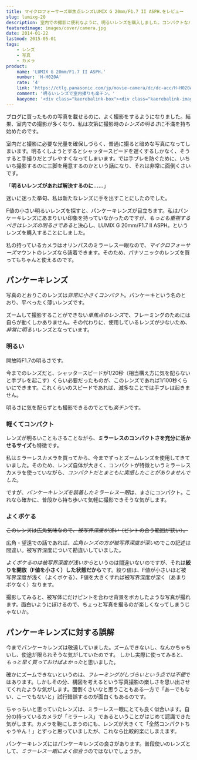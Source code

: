 ```yaml
---
title: マイクロフォーサーズ単焦点レンズLUMIX G 20mm/F1.7 II ASPH.をレビュー
slug: lumixg-20
description: 室内での撮影に便利なように、明るいレンズを購入しました。コンパクトなパンケーキレンズなので、ミラーレス一眼との相性もいいです。開放F1.7なので、シャッタースピードを早くしても光量が確保できるので、手ブレを抑えて撮影ができます。
featuredimage: images/cover/camera.jpg
date: 2014-01-22
lastmod: 2015-05-01
tags: 
    - レンズ
    - 写真
    - カメラ
product:
    name: 'LUMIX G 20mm/F1.7 II ASPH.'
    number: 'H-H020A'
    rate: '4'
    link: 'https://ctlg.panasonic.com/jp/movie-camera/dc/dc-acc/H-H020A.html'
    comment: '明るいレンズで室内撮りも楽チン。'
    kaeyome: '<div class="kaerebalink-box"><div class="kaerebalink-image"><a href="https://www.amazon.co.jp/exec/obidos/ASIN/B00DNU9D84/illusionspace-22/ref=nosim/" rel="nofollow" target="_blank"><img src="https://ecx.images-amazon.com/images/I/51jPQSkhxFL._SL160_.jpg" style="border: none;" /></a></div><div class="kaerebalink-info"><div class="kaerebalink-name"><a href="https://www.amazon.co.jp/exec/obidos/ASIN/B00DNU9D84/illusionspace-22/ref=nosim/" rel="nofollow" target="_blank">Panasonic マイクロフォーサーズ用 交換レンズ  LUMIX G 20mm/F1.7 II ASPH パンケーキレンズ ブラック H-H020A-K</a><div class="kaerebalink-powered-date">posted with <a href="https://kaereba.com" rel="nofollow" target="_blank">カエレバ</a></div></div><div class="kaerebalink-detail"> パナソニック 2013-07-11    </div><div class="kaerebalink-link1"><div class="shoplinkamazon"><a href="https://www.amazon.co.jp/gp/search?keywords=H-H020A&__mk_ja_JP=%83J%83%5E%83J%83i&tag=illusionspace-22" rel="nofollow" target="_blank" title="アマゾン" >Amazonで購入</a></div><div class="shoplinkrakuten"><a href="https://hb.afl.rakuten.co.jp/hgc/0e95387f.f2aef20d.0e953880.25e412bd/?pc=http%3A%2F%2Fsearch.rakuten.co.jp%2Fsearch%2Fmall%2FH-H020A%2F-%2Ff.1-p.1-s.1-sf.0-st.A-v.2%3Fx%3D0%26scid%3Daf_ich_link_urltxt%26m%3Dhttp%3A%2F%2Fm.rakuten.co.jp%2F" rel="nofollow" target="_blank" title="楽天市場" >楽天市場で購入</a></div></div></div><div class="booklink-footer" style="clear: left"></div></div>'
---
```


ブログに買ったものの写真を載せるのに、よく撮影をするようになりました。結果、室内での撮影が多くなり、私は次第に撮影時の<em>レンズの明るさ</em>に不満を持ち始めたのです。

室内だと撮影に必要な光量を確保しづらく、普通に撮ると暗めな写真になってしまいます。明るくしようとするとシャッタースピードを遅くするしかなく、そうすると手撮りだとブレやすくなってしまいます。では手ブレを防ぐために、いちいち撮影するのに三脚を用意するのかという話になり、それは非常に面倒くさいです。

「<strong>明るいレンズがあれば解決するのに……</strong>」

迷いに迷った挙句、私は新たなレンズに手を出すことにしたのでした。

F値の小さい明るいレンズを探すと、パンケーキレンズが目立ちます。私はパンケーキレンズにあまりいい印象を持っていなかったのですが、<em>もっとも重視するべきはレンズの明るさである</em>と決心し、LUMIX G 20mm/F1.7 II ASPH。というレンズを購入することにしました。

私の持っているカメラはオリンパスのミラーレス一眼なので、<em>マイクロフォーサーズ</em>マウントのレンズなら装着できます。そのため、パナソニックのレンズを買ってもちゃんと使えるのです。

## パンケーキレンズ

写真のとおりこのレンズは<em>非常に小さくコンパクト</em>。パンケーキという名のとおり、平べったく薄いレンズです。

ズームして撮影することができない<em>単焦点のレンズ</em>で、フレーミングのためには自らが動くしかありません。その代わりに、使用しているレンズが少ないため、<em>非常に明るい</em>レンズとなっています。

### 明るい

開放時F1.7の明るさです。

今までのレンズだと、シャッタースピードが1/20秒（相当構え方に気を配らないと手ブレを起こす）くらい必要だったものが、このレンズであれば1/100秒くらいにできます。これくらいのスピードであれば、滅多なことでは手ブレは起きません。

明るさに気を配らずとも撮影できるのでとても<em>楽チン</em>です。

### 軽くてコンパクト

レンズが明るいこともさることながら、<strong>ミラーレスのコンパクトさを充分に活かせるサイズ</strong>も特徴です。

私はミラーレスカメラを買ってから、今までずっとズームレンズを使用してきていました。そのため、レンズ自体が大きく、コンパクトが特徴というミラーレスカメラを使っていながら、<em>コンパクトだとまともに実感したことがありませんでした</em>。

ですが、<em>パンケーキレンズを装着したミラーレス一眼</em>は、まさにコンパクト。これなら確かに、普段から持ち歩いて気軽に撮影できそうな気がします。

### よくボケる

<del datetime="2014-02-01T16:02:13+00:00">このレンズは広角気味なので、<em>被写界深度が浅い</em>（ピントの合う範囲が狭い）。</del>

広角・望遠での話であれば、<em>広角レンズの方が被写界深度が深い</em>のでこの記述は間違い。被写界深度について勘違いしていました。

<em>よくボケるのは被写界深度が浅いから</em>というのは間違いないのですが、それは<strong>絞りを開放（F値を小さく）した状態だから</strong>です。絞り値は、F値が小さいほど被写界深度が浅く（よくボケる）、F値を大きくすれば被写界深度が深く（あまりボケなく）なります。

撮影してみると、被写体にだけピントを合わせ背景をボカしたような写真が撮れます。面白いようにぼけるので、ちょっと写真を撮るのが楽しくなってしまうじゃないか。

## パンケーキレンズに対する誤解

今までパンケーキレンズは敬遠していました。ズームできないし、なんかちゃちいし、使途が限られそうな気がしていたのです。
しかし実際に使ってみると、<em>もっと早く買っておけばよかった</em>と思いました。

確かにズームできないというのは、<em>フレーミングがしづらいという点では不便</em>ではあります。しかしその分、構図を考えるという写真撮影の楽しさを思い出させてくれたような気がします。面倒くさいなと思うこともある一方で「あーでもない、こーでもないと」試行錯誤するのが面白くもあるのです。

ちゃっちいと思っていたレンズは、ミラーレス一眼にとても良く似合います。自分の持っているカメラが「ミラーレス」であるということがはじめて認識できた気がします。カメラを鞄にしまうのにも、レンズが大きくて「全然コンパクトちゃうやん！」とずっと思っていましたが、これなら比較的楽にしまえます。

パンケーキレンズにはパンケーキレンズの良さがあります。普段使いのレンズとして、<em>ミラーレス一眼によく似合う</em>のではないでしょうか。
